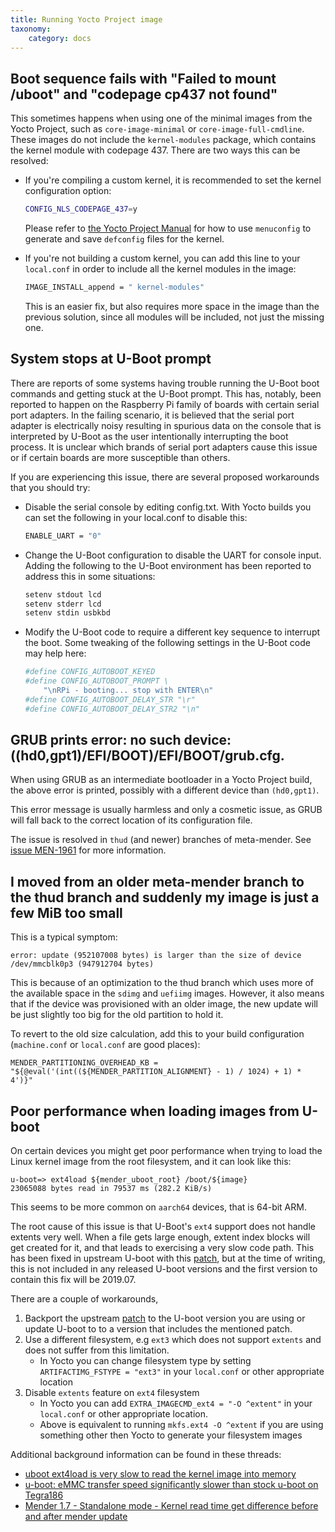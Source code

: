 ```yaml
---
title: Running Yocto Project image
taxonomy:
    category: docs
---
```


## Boot sequence fails with "Failed to mount /uboot" and "codepage cp437 not found"

This sometimes happens when using one of the minimal images from the Yocto Project, such as `core-image-minimal` or `core-image-full-cmdline`. These images do not include the `kernel-modules` package, which contains the kernel module with codepage 437. There are two ways this can be resolved:

* If you're compiling a custom kernel, it is recommended to set the kernel configuration option:

  ```bash
  CONFIG_NLS_CODEPAGE_437=y
  ```

  Please refer to [the Yocto Project Manual](http://www.yoctoproject.org/docs/latest/mega-manual/mega-manual.html?target=_blank#configuring-the-kernel) for how to use `menuconfig` to generate and save `defconfig` files for the kernel.

* If you're not building a custom kernel, you can add this line to your `local.conf` in order to include all the kernel modules in the image:

  ```bash
  IMAGE_INSTALL_append = " kernel-modules"
  ```

  This is an easier fix, but also requires more space in the image than the previous solution, since all modules will be included, not just the missing one.

## System stops at U-Boot prompt

There are reports of some systems having trouble running the U-Boot boot commands and getting stuck at the U-Boot prompt. This has, notably, been reported to
happen on the Raspberry Pi family of boards with certain serial port adapters. In the failing scenario, it is believed that the serial port adapter is electrically
noisy resulting in spurious data on the console that is interpreted by U-Boot as the user intentionally interrupting the boot process. It is unclear which
brands of serial port adapters cause this issue or if certain boards are more susceptible than others.

If you are experiencing this issue, there are several proposed workarounds that you should try:

* Disable the serial console by editing config.txt.  With Yocto builds you can set the following in your local.conf to disable this:

  ```bash
  ENABLE_UART = "0"
  ```

* Change the U-Boot configuration to disable the UART for console input. Adding the following to the U-Boot environment has been reported to address this
in some situations:

  ```bash
  setenv stdout lcd
  setenv stderr lcd
  setenv stdin usbkbd
  ```

* Modify the U-Boot code to require a different key sequence to interrupt the boot. Some tweaking of the following settings in the U-Boot code may
help here:

  ```bash
  #define CONFIG_AUTOBOOT_KEYED
  #define CONFIG_AUTOBOOT_PROMPT \
      "\nRPi - booting... stop with ENTER\n"
  #define CONFIG_AUTOBOOT_DELAY_STR "\r"
  #define CONFIG_AUTOBOOT_DELAY_STR2 "\n"
  ```


## GRUB prints error: no such device: ((hd0,gpt1)/EFI/BOOT)/EFI/BOOT/grub.cfg.

When using GRUB as an intermediate bootloader in a Yocto Project build,
the above error is printed, possibly with a different device than `(hd0,gpt1)`.

This error message is usually harmless and only a cosmetic issue,
as GRUB will fall back to the correct location of its configuration file.

<!--AUTOVERSION: "`%` (and newer)"/ignore-->
The issue is resolved in `thud` (and newer) branches of  meta-mender.
See [issue MEN-1961](https://tracker.mender.io/browse/MEN-1961?target=_blank) for more information.


<!--AUTOVERSION: "older meta-mender branch to the % branch"/ignore-->
## I moved from an older meta-mender branch to the thud branch and suddenly my image is just a few MiB too small

This is a typical symptom:

```
error: update (952107008 bytes) is larger than the size of device /dev/mmcblk0p3 (947912704 bytes)
```

<!--AUTOVERSION: "optimization to the % branch"/ignore-->
This is because of an optimization to the thud branch which uses more of the
available space in the `sdimg` and `uefiimg` images. However, it also means that
if the device was provisioned with an older image, the new update will be just
slightly too big for the old partition to hold it.

To revert to the old size calculation, add this to your build configuration
(`machine.conf` or `local.conf` are good places):

```
MENDER_PARTITIONING_OVERHEAD_KB = "${@eval('(int((${MENDER_PARTITION_ALIGNMENT} - 1) / 1024) + 1) * 4')}"
```

## Poor performance when loading images from U-boot

On certain devices you might get poor performance when trying to load the Linux kernel image from the root filesystem, and it can look like this:

```
u-boot=> ext4load ${mender_uboot_root} /boot/${image}
23065088 bytes read in 79537 ms (282.2 KiB/s)
```

This seems to be more common on `aarch64` devices, that is 64-bit ARM.

The root cause of this issue is that U-Boot's `ext4` support does not handle extents very well. When a file gets large enough, extent index blocks will get created for it, and that leads to exercising a very slow code path. This has been fixed in upstream U-boot with this [patch](https://github.com/u-boot/u-boot/commit/d5aee659f217746395ff58adf3a863627ff02ec1), but at the time of writing, this is not included in any released U-boot versions and the first version to contain this fix will be 2019.07.

There are a couple of workarounds,

1. Backport the upstream [patch](https://github.com/u-boot/u-boot/commit/d5aee659f217746395ff58adf3a863627ff02ec1) to the U-boot version you are using or update U-boot to to a version that includes the mentioned patch.
2. Use a different filesystem, e.g `ext3` which does not support `extents` and does not suffer from this limitation.
    - In Yocto you can change filesystem type by setting `ARTIFACTIMG_FSTYPE = "ext3"` in your `local.conf` or other appropriate location
3. Disable `extents` feature on `ext4` filesystem
    - In Yocto you can add `EXTRA_IMAGECMD_ext4 = "-O ^extent"` in your `local.conf` or other appropriate location.
    - Above is equivalent to running `mkfs.ext4 -O ^extent` if you are using something other then Yocto to generate your filesystem images

Additional background information can be found in these threads:

- [uboot ext4load is very slow to read the kernel image into memory](https://community.nxp.com/thread/472241)
- [u-boot: eMMC transfer speed significantly slower than stock u-boot on Tegra186](https://github.com/madisongh/meta-tegra/issues/42)
- [Mender 1.7 - Standalone mode - Kernel read time get difference before and after mender update](https://hub.mender.io/t/mender-1-7-standalone-mode-kernel-read-time-get-difference-before-and-after-mender-update)
